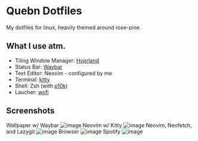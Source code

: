 # Quebn Dotfiles
My dotfiles for linux, heavily themed around rose-pine.

## What I use atm.
- Tiling Window Manager: [Hyprland](https://hyprland.org/)
- Status Bar: [Waybar](https://github.com/Alexays/Waybar)
- Text Editor: Neovim - configured by me
- Terminal: [kitty](https://github.com/kovidgoyal/kitty)
- Shell: Zsh (with [p10k](https://github.com/romkatv/powerlevel10k))
- Laucher: [wofi](https://hg.sr.ht/~scoopta/wofi)

## Screenshots
Wallpaper w/ Waybar
![image](https://github.com/user-attachments/assets/b1967a08-9026-4fa6-9186-f057fad7e51b)
Neovim w/ Kitty
![image](https://github.com/user-attachments/assets/777976aa-a565-4916-b8f6-69138890a455)
Neovim, Neofetch, and Lazygit
![image](https://github.com/user-attachments/assets/50ea9023-d13f-4a1d-820e-f7a47ec3eab7)
Browser
![image](https://github.com/user-attachments/assets/74d00e08-3da9-4e0c-86ef-d31d0461d4fb)
Spotify
![image](https://github.com/user-attachments/assets/d43b2639-1bf4-4a7f-8656-f190f0c40236)
